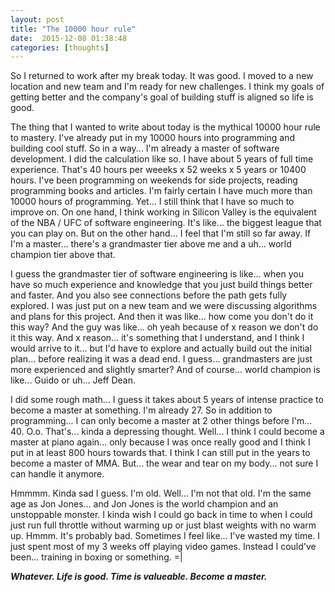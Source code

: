 ```yaml
---
layout: post
title: "The 10000 hour rule"
date:  2015-12-08 01:38:48
categories: [thoughts]
---
```

So I returned to work after my break today. It was good. I moved to a new location and new team and I'm ready for new challenges. I think my goals of getting better and the company's goal of building stuff is aligned so life is good.

The thing that I wanted to write about today is the mythical 10000 hour rule to mastery. I've already put in my 10000 hours into programming and building cool stuff. So in a way... I'm already a master of software development. I did the calculation like so. I have about 5 years of full time experience. That's 40 hours per weeeks x 52 weeks x 5 years or 10400 hours. I've been programming on weekends for side projects, reading programming books and articles. I'm fairly certain I have much more than 10000 hours of programming. Yet... I still think that I have so much to improve on. On one hand, I think working in Silicon Valley is the equivalent of the NBA / UFC of software engineering. It's like... the biggest league that you can play on. But on the other hand... I feel that I'm still so far away. If I'm a master... there's a grandmaster tier above me and a uh... world champion tier above that.

I guess the grandmaster tier of software engineering is like... when you have so much experience and knowledge that you just build things better and faster. And you also see connections before the path gets fully explored. I was just put on a new team and we were discussing algorithms and plans for this project. And then it was like... how come you don't do it this way? And the guy was like... oh yeah because of x reason we don't do it this way. And x reason... it's something that I understand, and I think I would arrive to it... but I'd have to explore and actually build out the initial plan... before realizing it was a dead end. I guess... grandmasters are just more experienced and slightly smarter? And of course... world champion is like... Guido or uh... Jeff Dean.

I did some rough math... I guess it takes about 5 years of intense practice to become a master at something. I'm already 27. So in addition to programming... I can only become a master at 2 other things before I'm... 40. O.o. That's... kinda a depressing thought. Well... I think I could become a master at piano again... only because I was once really good and I think I put in at least 800 hours towards that. I think I can still put in the years to become a master of MMA. But... the wear and tear on my body... not sure I can handle it anymore.

Hmmmm. Kinda sad I guess. I'm old. Well... I'm not that old. I'm the same age as Jon Jones... and Jon Jones is the world champion and an unstoppable monster. I kinda wish I could go back in time to when I could just run full throttle without warming up or just blast weights with no warm up. Hmmm. It's probably bad. Sometimes I feel like... I've wasted my time. I just spent most of my 3 weeks off playing video games. Instead I could've been... training in boxing or something. =|

***Whatever. Life is good. Time is valueable. Become a master.***

